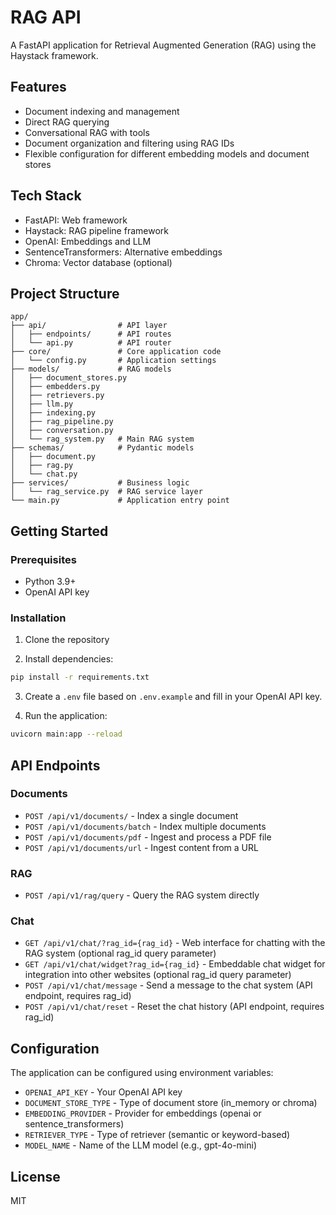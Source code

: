 # RAG API

A FastAPI application for Retrieval Augmented Generation (RAG) using the Haystack framework.

## Features

- Document indexing and management
- Direct RAG querying
- Conversational RAG with tools
- Document organization and filtering using RAG IDs
- Flexible configuration for different embedding models and document stores

## Tech Stack

- FastAPI: Web framework
- Haystack: RAG pipeline framework
- OpenAI: Embeddings and LLM
- SentenceTransformers: Alternative embeddings
- Chroma: Vector database (optional)

## Project Structure

```
app/
├── api/                # API layer
│   ├── endpoints/      # API routes
│   └── api.py          # API router
├── core/               # Core application code
│   └── config.py       # Application settings
├── models/             # RAG models
│   ├── document_stores.py
│   ├── embedders.py
│   ├── retrievers.py
│   ├── llm.py
│   ├── indexing.py
│   ├── rag_pipeline.py
│   ├── conversation.py
│   └── rag_system.py   # Main RAG system
├── schemas/            # Pydantic models
│   ├── document.py
│   ├── rag.py
│   └── chat.py
├── services/           # Business logic
│   └── rag_service.py  # RAG service layer
└── main.py             # Application entry point
```

## Getting Started

### Prerequisites

- Python 3.9+
- OpenAI API key

### Installation

1. Clone the repository

2. Install dependencies:
```bash
pip install -r requirements.txt
```

3. Create a `.env` file based on `.env.example` and fill in your OpenAI API key.

4. Run the application:
```bash
uvicorn main:app --reload
```

## API Endpoints

### Documents

- `POST /api/v1/documents/` - Index a single document
- `POST /api/v1/documents/batch` - Index multiple documents
- `POST /api/v1/documents/pdf` - Ingest and process a PDF file
- `POST /api/v1/documents/url` - Ingest content from a URL

### RAG

- `POST /api/v1/rag/query` - Query the RAG system directly

### Chat

- `GET /api/v1/chat/?rag_id={rag_id}` - Web interface for chatting with the RAG system (optional rag_id query parameter)
- `GET /api/v1/chat/widget?rag_id={rag_id}` - Embeddable chat widget for integration into other websites (optional rag_id query parameter)
- `POST /api/v1/chat/message` - Send a message to the chat system (API endpoint, requires rag_id)
- `POST /api/v1/chat/reset` - Reset the chat history (API endpoint, requires rag_id)

## Configuration

The application can be configured using environment variables:

- `OPENAI_API_KEY` - Your OpenAI API key
- `DOCUMENT_STORE_TYPE` - Type of document store (in_memory or chroma)
- `EMBEDDING_PROVIDER` - Provider for embeddings (openai or sentence_transformers)
- `RETRIEVER_TYPE` - Type of retriever (semantic or keyword-based)
- `MODEL_NAME` - Name of the LLM model (e.g., gpt-4o-mini)

## License

MIT
